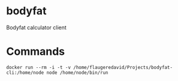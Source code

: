 bodyfat
=======

Bodyfat calculator client

# Commands

```
docker run --rm -i -t -v /home/flaugeredavid/Projects/bodyfat-cli:/home/node node /home/node/bin/run
```